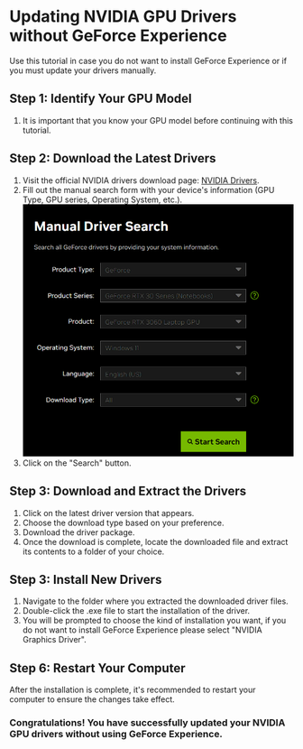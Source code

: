 # Updating NVIDIA GPU Drivers without GeForce Experience

Use this tutorial in case you do not want to install GeForce Experience or if you must update your drivers manually.

## Step 1: Identify Your GPU Model

1. It is important that you know your GPU model before continuing with this tutorial. 

## Step 2: Download the Latest Drivers

1. Visit the official NVIDIA drivers download page: [NVIDIA Drivers](https://www.nvidia.com/en-us/geforce/drivers/).
2. Fill out the manual search form with your device's information (GPU Type, GPU series, Operating System, etc.).
   ![alt text](https://github.com/brxtz/UpdateNVIDIA-Drivers/blob/main/src/search.png)
4. Click on the "Search" button.

## Step 3: Download and Extract the Drivers

1. Click on the latest driver version that appears.
2. Choose the download type based on your preference.
3. Download the driver package.
4. Once the download is complete, locate the downloaded file and extract its contents to a folder of your choice.

## Step 3: Install New Drivers

1. Navigate to the folder where you extracted the downloaded driver files.
2. Double-click the .exe file to start the installation of the driver.
3. You will be prompted to choose the kind of installation you want, if you do not want to install GeForce Experience please select "NVIDIA Graphics Driver".

## Step 6: Restart Your Computer

After the installation is complete, it's recommended to restart your computer to ensure the changes take effect.

### Congratulations! You have successfully updated your NVIDIA GPU drivers without using GeForce Experience.
